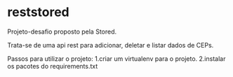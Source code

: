 # reststored

Projeto-desafio proposto pela Stored.

Trata-se de uma api rest para adicionar, deletar e listar dados de CEPs.

Passos para utilizar o projeto:
1.criar um virtualenv para o projeto.
2.instalar os pacotes do requirements.txt
